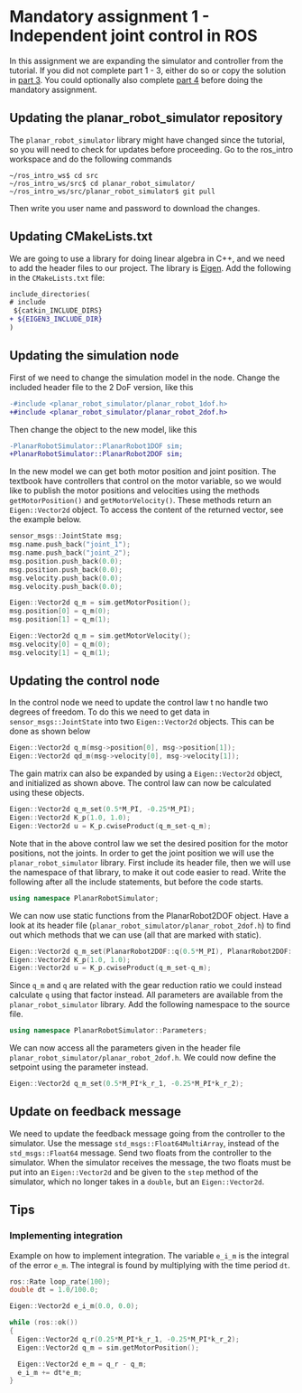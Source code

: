 # Mandatory assignment 1 - Independent joint control in ROS

In this assignment we are expanding the simulator and controller from the tutorial. If you did not complete part 1 - 3, either do so or copy the solution in [part 3](intro_part_3.md). You could optionally also complete [part 4](intro_part_4.md) before doing the mandatory assignment.

## Updating the planar_robot_simulator repository

The `planar_robot_simulator` library might have changed since the tutorial, so you will need to check for updates before proceeding. Go to the ros_intro workspace and do the following commands

```
~/ros_intro_ws$ cd src
~/ros_intro_ws/src$ cd planar_robot_simulator/
~/ros_intro_ws/src/planar_robot_simulator$ git pull
```

Then write you user name and password to download the changes.

## Updating CMakeLists.txt

We are going to use a library for doing linear algebra in C++, and we need to add the header files to our project. The library is [Eigen](https://eigen.tuxfamily.org/dox/group__QuickRefPage.html). Add the following in the `CMakeLists.txt` file:

```diff
include_directories(
# include
 ${catkin_INCLUDE_DIRS}
+ ${EIGEN3_INCLUDE_DIR}
)
```

## Updating the simulation node

First of we need to change the simulation model in the node. Change the included header file to the 2 DoF version, like this

```diff
-#include <planar_robot_simulator/planar_robot_1dof.h>
+#include <planar_robot_simulator/planar_robot_2dof.h>
```

Then change the object to the new model, like this

```diff
-PlanarRobotSimulator::PlanarRobot1DOF sim;
+PlanarRobotSimulator::PlanarRobot2DOF sim;
```

In the new model we can get both motor position and joint position. The textbook have controllers that control on the motor variable, so we would like to publish the motor positions and velocities using the methods `getMotorPosition()` and `getMotorVelocity()`. These methods return an `Eigen::Vector2d` object. To access the content of the returned vector, see the example below.

```cpp
sensor_msgs::JointState msg;
msg.name.push_back("joint_1");
msg.name.push_back("joint_2");
msg.position.push_back(0.0);
msg.position.push_back(0.0);
msg.velocity.push_back(0.0);
msg.velocity.push_back(0.0);

Eigen::Vector2d q_m = sim.getMotorPosition();
msg.position[0] = q_m(0);
msg.position[1] = q_m(1);

Eigen::Vector2d q_m = sim.getMotorVelocity();
msg.velocity[0] = q_m(0);
msg.velocity[1] = q_m(1);
```

## Updating the control node

In the control node we need to update the control law t no handle two degrees of freedom. To do this we need to get data in `sensor_msgs::JointState` into two `Eigen::Vector2d` objects. This can be done as shown below

```cpp
Eigen::Vector2d q_m(msg->position[0], msg->position[1]);
Eigen::Vector2d qd_m(msg->velocity[0], msg->velocity[1]);
```

The gain matrix can also be expanded by using a `Eigen::Vector2d` object, and initialized as shown above. The control law can now be calculated using these objects.

```cpp
Eigen::Vector2d q_m_set(0.5*M_PI, -0.25*M_PI);
Eigen::Vector2d K_p(1.0, 1.0);
Eigen::Vector2d u = K_p.cwiseProduct(q_m_set-q_m);
```

Note that in the above control law we set the desired position for the motor positions, not the joints. In order to get the joint position we will use the `planar_robot_simulator` library. First include its header file, then we will use the namespace of that library, to make it out code easier to read. Write the following after all the include statements, but before the code starts.

```cpp
using namespace PlanarRobotSimulator;
```

We can now use static functions from the PlanarRobot2DOF object. Have a look at its header file (`planar_robot_simulator/planar_robot_2dof.h`) to find out which methods that we can use (all that are marked with static).

```cpp
Eigen::Vector2d q_m_set(PlanarRobot2DOF::q(0.5*M_PI), PlanarRobot2DOF::q(-0.25*M_PI));
Eigen::Vector2d K_p(1.0, 1.0);
Eigen::Vector2d u = K_p.cwiseProduct(q_m_set-q_m);
```

Since `q_m` and `q` are related with the gear reduction ratio we could instead calculate `q` using that factor instead. All parameters are available from the `planar_robot_simulator` library. Add the following namespace to the source file.

```cpp
using namespace PlanarRobotSimulator::Parameters;
```

We can now access all the parameters given in the header file `planar_robot_simulator/planar_robot_2dof.h`. We could now define the setpoint using the parameter instead.

```cpp
Eigen::Vector2d q_m_set(0.5*M_PI*k_r_1, -0.25*M_PI*k_r_2);
```

## Update on feedback message

We need to update the feedback message going from the controller to the simulator. Use the message `std_msgs::Float64MultiArray`, instead of the `std_msgs::Float64` message. Send two floats from the controller to the simulator. When the simulator receives the message, the two floats must be put into an `Eigen::Vector2d` and be given to the `step` method of the simulator, which no longer takes in a `double`, but an `Eigen::Vector2d`.

## Tips

### Implementing integration

Example on how to implement integration. The variable `e_i_m` is the integral of the error `e_m`. The integral is found by multiplying with the time period `dt`.

```cpp
ros::Rate loop_rate(100);
double dt = 1.0/100.0;

Eigen::Vector2d e_i_m(0.0, 0.0);

while (ros::ok())
{
  Eigen::Vector2d q_r(0.25*M_PI*k_r_1, -0.25*M_PI*k_r_2);
  Eigen::Vector2d q_m = sim.getMotorPosition();

  Eigen::Vector2d e_m = q_r - q_m;
  e_i_m += dt*e_m;
}
```
